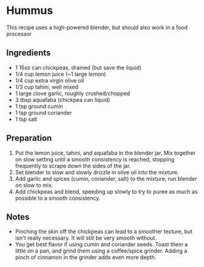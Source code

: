 # Hummus

This recipe uses a high-powered blender, but should also work in a food processor

## Ingredients
* 1 15oz can chickpeas, drained (but save the liquid)
* 1/4 cup lemon juice (~1 large lemon)
* 1/4 cup extra virgin olive oil
* 1/3 cup tahini, well mixed
* 1 large clove garlic, roughly crushed/chopped
* 3 tbsp aquafaba (chickpea can liquid)
* 1 tsp ground cumin
* 1 tsp ground coriander
* 1 tsp salt

## Preparation
1. Put the lemon juice, tahini, and aquafaba in the blender jar. Mix together on slow setting until a smooth consistency is reached, stopping frequently to scrape down the sides of the jar.
1. Set blender to slow and slowly drizzle in olive oil into the mixture.
1. Add garlic and spices (cumin, coriander, salt) to the mixture, run blender on slow to mix.
1. Add chickpeas and blend, speeding up slowly to try to puree as much as possible to a smooth consistency.

## Notes
* Pinching the skin off the chickpeas can lead to a smoother texture, but isn't really necessary. It will still be very smooth without.
* You get best flavor if using cumin and coriander seeds. Toast them a little on a pan, and grind them using a coffee/spice grinder. Adding a pinch of cinnamon in the grinder adds even more depth.